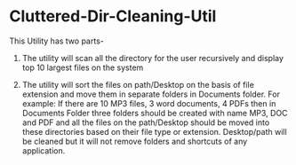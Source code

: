 # Cluttered-Dir-Cleaning-Util

This Utility has two parts-

1. The utility will scan all the directory for the user recursively and
   display top 10 largest files on the system

2. The utility will sort the files on path/Desktop on the basis of file extension and move them in
   separate folders in Documents folder. For example: If there are 10 MP3 files, 3 word documents, 4 PDFs then in Documents Folder three folders should be created with name MP3, DOC and PDF and all the files on the path/Desktop should be moved into these directories based on their file type or extension. Desktop/path will be cleaned but it will not remove folders and shortcuts of any application.